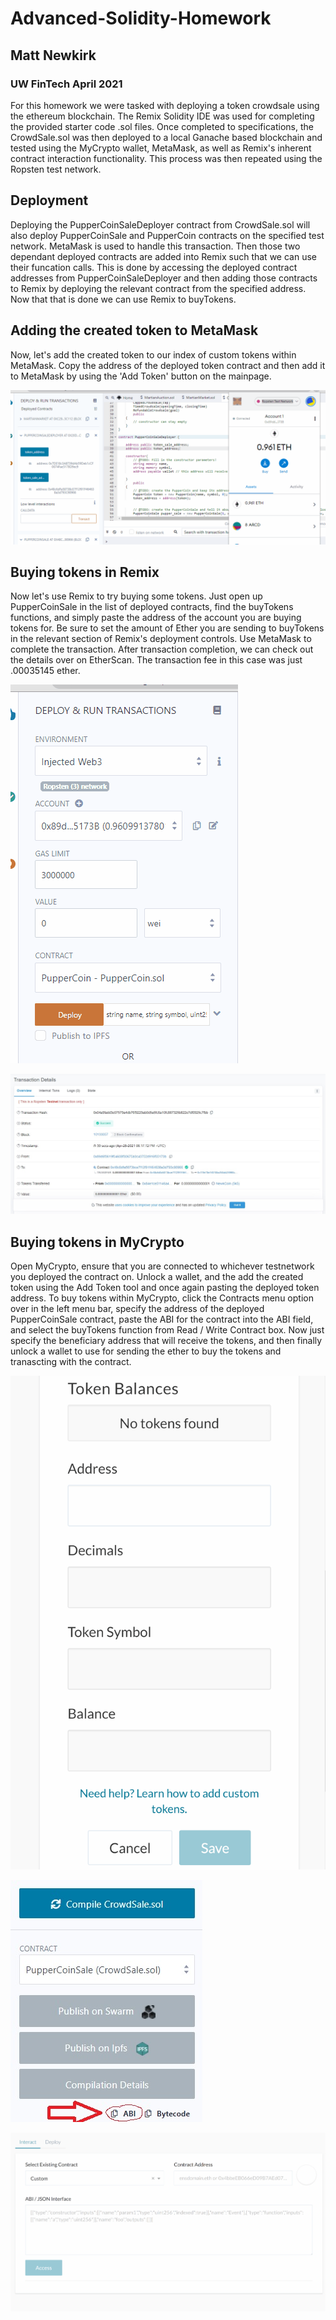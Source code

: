# Advanced-Solidity-Homework

## Matt Newkirk
### UW FinTech April 2021

For this homework we were tasked with deploying a token crowdsale using the ethereum blockchain. The Remix Solidity IDE was used for completing the provided starter code .sol files. Once completed to specifications, the CrowdSale.sol was then deployed to a local Ganache based blockchain and tested using the MyCrypto wallet, MetaMask, as well as Remix's inherent contract interaction functionality. This process was then repeated using the Ropsten test network.

## Deployment

Deploying the PupperCoinSaleDeployer contract from CrowdSale.sol will also deploy PupperCoinSale and PupperCoin contracts on the specified test network. MetaMask is used to handle this transaction. Then those two dependant deployed contracts are added into Remix such that we can use their funcation calls. This is done by accessing the deployed contract addresses from PupperCoinSaleDeployer and then adding those contracts to Remix by deploying the relevant contract from the specified address. Now that that is done we can use Remix to buyTokens.

## Adding the created token to MetaMask

Now, let's add the created token to our index of custom tokens within MetaMask. Copy the address of the deployed token contract and then add it to MetaMask by using the 'Add Token' button on the mainpage.

![gif1](screenshots/hw21_01.gif)

## Buying tokens in Remix

Now let's use Remix to try buying some tokens. Just open up PupperCoinSale in the list of deployed contracts, find the buyTokens functions, and simply paste the address of the account you are buying tokens for. Be sure to set the amount of Ether you are sending to buyTokens in the relevant section of Remix's deployment controls. Use MetaMask to complete the transaction. After transaction completion, we can check out the details over on EtherScan. The transaction fee in this case was just .00035145 ether.

![gif2](screenshots/hw21_02.gif)

![jpg1](screenshots/hw21_05.jpg)

## Buying tokens in MyCrypto

Open MyCrypto, ensure that you are connected to whichever testnetwork you deployed the contract on. Unlock a wallet, and the add the created token using the Add Token tool and once again pasting the deployed token address. To buy tokens within MyCrypto, click the Contracts menu option over in the left menu bar, specify the address of the deployed PupperCoinSale contract, paste the ABI for the contract into the ABI field, and select the buyTokens function from Read / Write Contract box. Now just specify the beneficiary address that will receive the tokens, and then finally unlock a wallet to use for sending the ether to buy the tokens and tranascting with the contract.

![gif3](screenshots/hw21_04.gif)

![jpg2](screenshots/hw21_06.jpg)

![gif4](screenshots/hw21_05.gif)
